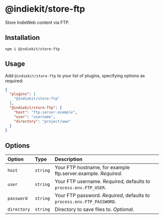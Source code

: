 # @indiekit/store-ftp

Store IndieWeb content via FTP.

## Installation

`npm i @indiekit/store-ftp`

## Usage

Add `@indiekit/store-ftp` to your list of plugins, specifying options as required:

```json
{
  "plugins": [
    "@indiekit/store-ftp"
  ],
  "@indiekit/store-ftp": {
    "host": "ftp.server.example",
    "user": "username",
    "directory": "project/www"
  }
}
```

## Options

| Option | Type | Description |
| :----- | :--- | :---------- |
| `host` | `string` | Your FTP hostname, for example ftp.server.example. *Required*. |
| `user` | `string` | Your FTP username. *Required*, defaults to `process.env.FTP_USER`. |
| `password` | `string` | Your FTP password. *Required*, defaults to `process.env.FTP_PASSWORD`. |
| `directory` | `string` | Directory to save files to. *Optional*. |
